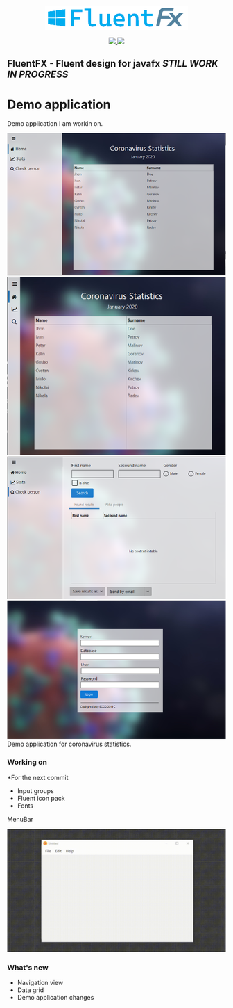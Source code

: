<p align="center">
    <img src="./logo.png"/>
</div>

<p align="center">
    <a href="LICENSE">
      <img src="https://img.shields.io/badge/License-MIT-yellow.svg">
    </a>
    <a href="LICENSE">
      <img src="https://badges.frapsoft.com/os/v1/open-source.svg?v=102">
    </a>
</p>

## FluentFX - Fluent design for javafx *STILL WORK IN PROGRESS*

# Demo application

Demo application I am workin on.

<img src="./demo-covid.PNG"/>
<img src="./demo-2-covid.PNG"/>
<img src="./CheckPerson.PNG"/>
<img src="./login-demo.png"/>
Demo application for coronavirus statistics.

### Working on

*For the next commit

<ul>
<li>Input groups</li>
<li>Fluent icon pack</li>
<li>Fonts</li>
</ul>

MenuBar

![Gif](https://github.com/Ivan-Kalatchev/FluentFX/blob/master/menu.gif?raw=true)

### What's new

<ul>
<li>Navigation view</li>
<li>Data grid</li>
<li>Demo application changes</li>
</ul>
